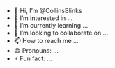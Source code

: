 - 👋 Hi, I’m @CollinsBlinks
- 👀 I’m interested in ...
- 🌱 I’m currently learning ...
- 💞️ I’m looking to collaborate on ...
- 📫 How to reach me ...
- 😄 Pronouns: ...
- ⚡ Fun fact: ...

<!---
CollinsBlinks/CollinsBlinks is a ✨ special ✨ repository because its `README.md` (this file) appears on your GitHub profile.
You can click the Preview link to take a look at your changes.
--->
